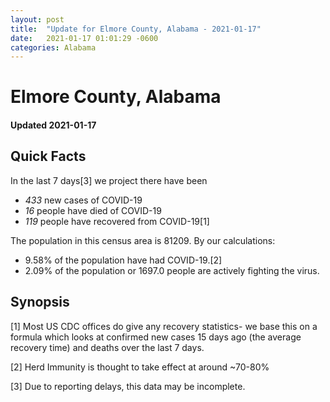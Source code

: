 ```yaml
---
layout: post
title:  "Update for Elmore County, Alabama - 2021-01-17"
date:   2021-01-17 01:01:29 -0600
categories: Alabama
---
```


# Elmore County, Alabama
#### Updated 2021-01-17

## Quick Facts

In the last 7 days[3] we project there have been
- *433* new cases of COVID-19
- *16* people have died of COVID-19
- *119* people have recovered from COVID-19[1]

The population in this census area is 81209. By our calculations:
- 9.58% of the population have had COVID-19.[2]
- 2.09% of the population or 1697.0 people are actively fighting the virus.

## Synopsis




[1] Most US CDC offices do give any recovery statistics- we base this on a formula which looks at confirmed new cases
15 days ago (the average recovery time) and deaths over the last 7 days.

[2] Herd Immunity is thought to take effect at around ~70-80%

[3] Due to reporting delays, this data may be incomplete.
 
    